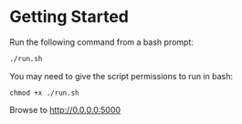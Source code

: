 # Getting Started

Run the following command from a bash prompt:

```bash
./run.sh
```

You may need to give the script permissions to run in bash:

```
chmod +x ./run.sh
```

Browse to http://0.0.0.0:5000
